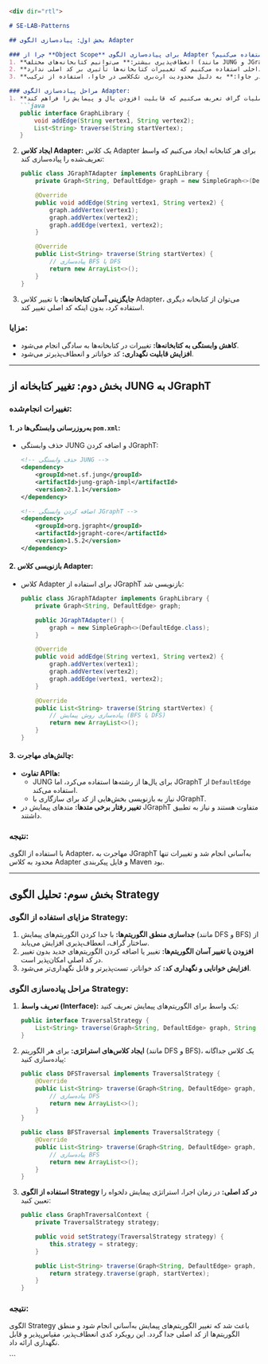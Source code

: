 ```markdown
<div dir="rtl">

# SE-LAB-Patterns

## بخش اول: پیاده‌سازی الگوی Adapter

### چرا از **Object Scope** برای پیاده‌سازی الگوی Adapter استفاده می‌کنیم؟
1. **انعطاف‌پذیری بیشتر:** می‌توانیم کتابخانه‌های مختلف (مانند JUNG و JGraphT) را بدون وابستگی مستقیم مدیریت کنیم.
2. **کاهش وابستگی:** به‌جای ارث‌بری مستقیم، از یک شیء داخلی استفاده می‌کنیم که تغییرات کتابخانه‌ها تأثیری بر کد اصلی ندارد.
3. **حل محدودیت ارث‌بری در جاوا:** به دلیل محدودیت ارث‌بری تک‌کلاسی در جاوا، استفاده از ترکیب (Object Scope) انعطاف بیشتری ایجاد می‌کند.

### مراحل پیاده‌سازی الگوی Adapter:
1. **تعریف واسط مشترک:** واسطی برای عملیات گراف تعریف می‌کنیم که قابلیت افزودن یال و پیمایش را فراهم کند:
   ```java
   public interface GraphLibrary {
       void addEdge(String vertex1, String vertex2);
       List<String> traverse(String startVertex);
   }
   ```

2. **ایجاد کلاس Adapter:** یک کلاس Adapter برای هر کتابخانه ایجاد می‌کنیم که واسط تعریف‌شده را پیاده‌سازی کند:
   ```java
   public class JGraphTAdapter implements GraphLibrary {
       private Graph<String, DefaultEdge> graph = new SimpleGraph<>(DefaultEdge.class);

       @Override
       public void addEdge(String vertex1, String vertex2) {
           graph.addVertex(vertex1);
           graph.addVertex(vertex2);
           graph.addEdge(vertex1, vertex2);
       }

       @Override
       public List<String> traverse(String startVertex) {
           // پیاده‌سازی BFS یا DFS
           return new ArrayList<>();
       }
   }
   ```

3. **جایگزینی آسان کتابخانه‌ها:** با تغییر کلاس Adapter، می‌توان از کتابخانه دیگری استفاده کرد، بدون اینکه کد اصلی تغییر کند.

### مزایا:
- **کاهش وابستگی به کتابخانه‌ها:** تغییرات در کتابخانه‌ها به سادگی انجام می‌شود.
- **افزایش قابلیت نگهداری:** کد خواناتر و انعطاف‌پذیرتر می‌شود.

---

## بخش دوم: تغییر کتابخانه از JUNG به JGraphT

### تغییرات انجام‌شده:

#### 1. **به‌روزرسانی وابستگی‌ها در `pom.xml`:**
- حذف وابستگی JUNG و اضافه کردن JGraphT:
   ```xml
   <!-- حذف وابستگی JUNG -->
   <dependency>
       <groupId>net.sf.jung</groupId>
       <artifactId>jung-graph-impl</artifactId>
       <version>2.1.1</version>
   </dependency>

   <!-- اضافه کردن وابستگی JGraphT -->
   <dependency>
       <groupId>org.jgrapht</groupId>
       <artifactId>jgrapht-core</artifactId>
       <version>1.5.2</version>
   </dependency>
   ```

#### 2. **بازنویسی کلاس Adapter:**
- کلاس Adapter برای استفاده از JGraphT بازنویسی شد:
   ```java
   public class JGraphTAdapter implements GraphLibrary {
       private Graph<String, DefaultEdge> graph;

       public JGraphTAdapter() {
           graph = new SimpleGraph<>(DefaultEdge.class);
       }

       @Override
       public void addEdge(String vertex1, String vertex2) {
           graph.addVertex(vertex1);
           graph.addVertex(vertex2);
           graph.addEdge(vertex1, vertex2);
       }

       @Override
       public List<String> traverse(String startVertex) {
           // پیاده‌سازی روش پیمایش (BFS یا DFS)
           return new ArrayList<>();
       }
   }
   ```

#### 3. **چالش‌های مهاجرت:**
- **تفاوت API‌ها:**
  - JUNG برای یال‌ها از رشته‌ها استفاده می‌کرد، اما JGraphT از `DefaultEdge` استفاده می‌کند.
  - نیاز به بازنویسی بخش‌هایی از کد برای سازگاری با JGraphT.
- **تغییر رفتار برخی متدها:** متدهای پیمایش در JGraphT متفاوت هستند و نیاز به تطبیق داشتند.

### نتیجه:
با استفاده از الگوی Adapter، مهاجرت به JGraphT به‌آسانی انجام شد و تغییرات تنها محدود به کلاس Adapter و فایل پیکربندی Maven بود.

---

## بخش سوم: تحلیل الگوی Strategy

### **مزایای استفاده از الگوی Strategy:**
1. **جداسازی منطق الگوریتم‌ها:** با جدا کردن الگوریتم‌های پیمایش (مانند DFS و BFS) از ساختار گراف، انعطاف‌پذیری افزایش می‌یابد.
2. **افزودن یا تغییر آسان الگوریتم‌ها:** تغییر یا اضافه کردن الگوریتم‌های جدید بدون تغییر در کد اصلی امکان‌پذیر است.
3. **افزایش خوانایی و نگهداری کد:** کد خواناتر، تست‌پذیرتر و قابل نگهداری‌تر می‌شود.

### **مراحل پیاده‌سازی الگوی Strategy:**
1. **تعریف واسط (Interface):**
   یک واسط برای الگوریتم‌های پیمایش تعریف کنید:
   ```java
   public interface TraversalStrategy {
       List<String> traverse(Graph<String, DefaultEdge> graph, String startVertex);
   }
   ```

2. **ایجاد کلاس‌های استراتژی:** برای هر الگوریتم (مانند DFS و BFS)، یک کلاس جداگانه پیاده‌سازی کنید:
   ```java
   public class DFSTraversal implements TraversalStrategy {
       @Override
       public List<String> traverse(Graph<String, DefaultEdge> graph, String startVertex) {
           // پیاده‌سازی DFS
           return new ArrayList<>();
       }
   }

   public class BFSTraversal implements TraversalStrategy {
       @Override
       public List<String> traverse(Graph<String, DefaultEdge> graph, String startVertex) {
           // پیاده‌سازی BFS
           return new ArrayList<>();
       }
   }
   ```

3. **استفاده از الگوی Strategy در کد اصلی:** در زمان اجرا، استراتژی پیمایش دلخواه را تعیین کنید:
   ```java
   public class GraphTraversalContext {
       private TraversalStrategy strategy;

       public void setStrategy(TraversalStrategy strategy) {
           this.strategy = strategy;
       }

       public List<String> traverse(Graph<String, DefaultEdge> graph, String startVertex) {
           return strategy.traverse(graph, startVertex);
       }
   }
   ```

### نتیجه:
الگوی Strategy باعث شد که تغییر الگوریتم‌های پیمایش به‌آسانی انجام شود و منطق الگوریتم‌ها از کد اصلی جدا گردد. این رویکرد کدی انعطاف‌پذیر، مقیاس‌پذیر و قابل نگهداری ارائه داد.

</div>
```
